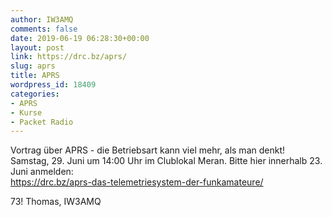 ```yaml
---
author: IW3AMQ
comments: false
date: 2019-06-19 06:28:30+00:00
layout: post
link: https://drc.bz/aprs/
slug: aprs
title: APRS
wordpress_id: 18409
categories:
- APRS
- Kurse
- Packet Radio
---
```





Vortrag über APRS - die Betriebsart kann viel mehr, als man denkt! Samstag, 29. Juni um 14:00 Uhr im Clublokal Meran. Bitte hier innerhalb 23. Juni anmelden:   
[https://drc.bz/aprs-das-telemetriesystem-der-funkamateure/ ](https://drc.bz/aprs-das-telemetriesystem-der-funkamateure/)







73! Thomas, IW3AMQ



